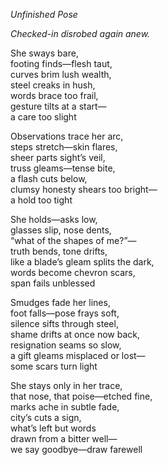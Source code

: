 *Unfinished Pose*

_Checked-in disrobed again anew._  

She sways bare,  
footing finds—flesh taut,  
curves brim lush wealth,  
steel creaks in hush,  
words brace too frail,  
gesture tilts at a start—  
a care too slight  
  
Observations trace her arc,  
steps stretch—skin flares,  
sheer parts sight’s veil,  
truss gleams—tense bite,  
a flash cuts below,  
clumsy honesty shears too bright—  
a hold too tight  
  
She holds—asks low,  
glasses slip, nose dents,  
“what of the shapes of me?”—  
truth bends, tone drifts,  
like a blade’s gleam splits the dark,  
words become chevron scars,  
span fails unblessed  
  
Smudges fade her lines,  
foot falls—pose frays soft,  
silence sifts through steel,  
shame drifts at once now back,  
resignation seams so slow,  
a gift gleams misplaced or lost—  
some scars turn light  
  
She stays only in her trace,  
that nose, that poise—etched fine,  
marks ache in subtle fade,  
city’s cuts a sign,  
what’s left but words  
drawn from a bitter well—  
we say goodbye—draw farewell  

  
